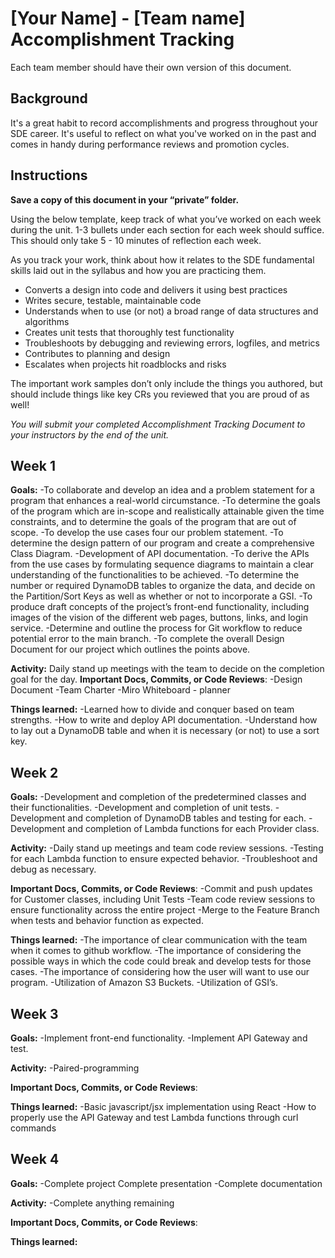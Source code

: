 # [Your Name] - [Team name] Accomplishment Tracking

Each team member should have their own version of this document.

## Background

It's a great habit to record accomplishments and progress throughout your SDE
career. It's useful to reflect on what you've worked on in the past and comes in
handy during performance reviews and promotion cycles.

## Instructions

**Save a copy of this document in your “private” folder.**

Using the below template, keep track of what you’ve worked on each week during
the unit. 1-3 bullets under each section for each week should suffice. This
should only take 5 - 10 minutes of reflection each week.

As you track your work, think about how it relates to the SDE fundamental skills
laid out in the syllabus and how you are practicing them.

* Converts a design into code and delivers it using best practices
* Writes secure, testable, maintainable code
* Understands when to use (or not) a broad range of data structures and
  algorithms
* Creates unit tests that thoroughly test functionality
* Troubleshoots by debugging and reviewing errors, logfiles, and metrics
* Contributes to planning and design
* Escalates when projects hit roadblocks and risks

The important work samples don’t only include the things you authored, but
should include things like key CRs you reviewed that you are proud of as well!

_You will submit your completed Accomplishment Tracking Document to your
instructors by the end of the unit._

## Week 1

**Goals:**
-To collaborate and develop an idea and a problem statement for a program that enhances a real-world circumstance.
-To determine the goals of the program which are in-scope and realistically attainable given the time constraints, and to determine the goals of the program that are out of scope.
-To develop the use cases four our problem statement.
-To determine the design pattern of our program and create a comprehensive Class Diagram.
-Development of API documentation. 
-To derive the APIs from the use cases by formulating sequence diagrams to maintain a clear understanding of the functionalities to be achieved.
-To determine the number or required DynamoDB tables to organize the data, and decide on the Partition/Sort Keys as well as whether or not to incorporate a GSI.
-To produce draft concepts of the project’s front-end functionality, including images of the vision of the different web pages, buttons, links, and login service.
-Determine and outline the process for Git workflow to reduce potential error to the main branch.
-To complete the overall Design Document for our project which outlines the points above.

**Activity:**
Daily stand up meetings with the team to decide on the completion goal for the day.
**Important Docs, Commits, or Code Reviews**:
-Design Document
-Team Charter
-Miro Whiteboard - planner

**Things learned:**
-Learned how to divide and conquer based on team strengths.
-How to write and deploy API documentation.
-Understand how to lay out a DynamoDB table and when it is necessary (or not) to use a sort key.


## Week 2

**Goals:**
-Development and completion of the predetermined classes and their functionalities.
-Development and completion of unit tests.
-Development and completion of DynamoDB tables and testing for each.
-Development and completion of Lambda functions for each Provider class.

**Activity:**
-Daily stand up meetings and team code review sessions.
-Testing for each Lambda function to ensure expected behavior.
-Troubleshoot and debug as necessary.

**Important Docs, Commits, or Code Reviews**:
-Commit and push updates for Customer classes, including Unit Tests
-Team code review sessions to ensure functionality across the entire project
-Merge to the Feature Branch when tests and behavior function as expected.

**Things learned:**
-The importance of clear communication with the team when it comes to github workflow.
-The importance of considering the possible ways in which the code could break and develop tests for those cases.
-The importance of considering how the user will want to use our program. 
-Utilization of Amazon S3 Buckets.
-Utilization of GSI’s.

## Week 3

**Goals:**
-Implement front-end functionality.
-Implement API Gateway and test.

**Activity:**
-Paired-programming

**Important Docs, Commits, or Code Reviews**:

**Things learned:**
-Basic javascript/jsx implementation using React
-How to properly use the API Gateway and test Lambda functions through curl commands

## Week 4

**Goals:**
-Complete project
Complete presentation
-Complete documentation

**Activity:**
-Complete anything remaining

**Important Docs, Commits, or Code Reviews**:

**Things learned:**
